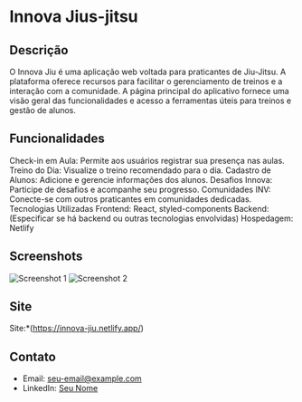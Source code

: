 <h1>Innova Jius-jitsu</h1>

<h2>Descrição</h2>
<p>O Innova Jiu é uma aplicação web voltada para praticantes de Jiu-Jitsu. A plataforma oferece recursos para facilitar o gerenciamento de treinos e a interação com a comunidade. A página principal do aplicativo fornece uma visão geral das funcionalidades e acesso a ferramentas úteis para treinos e gestão de alunos.</p>

## Funcionalidades
Check-in em Aula: Permite aos usuários registrar sua presença nas aulas.
Treino do Dia: Visualize o treino recomendado para o dia.
Cadastro de Alunos: Adicione e gerencie informações dos alunos.
Desafios Innova: Participe de desafios e acompanhe seu progresso.
Comunidades INV: Conecte-se com outros praticantes em comunidades dedicadas.
Tecnologias Utilizadas
Frontend: React, styled-components
Backend: (Especificar se há backend ou outras tecnologias envolvidas)
Hospedagem: Netlify

## Screenshots
![Screenshot 1](link-para-screenshot1.png)
![Screenshot 2](link-para-screenshot2.png)


## Site 
Site:*(https://innova-jiu.netlify.app/)

## Contato
- Email: [seu-email@example.com](mailto:seu-email@example.com)
- LinkedIn: [Seu Nome](https://www.linkedin.com/in/seu-usuario/)
